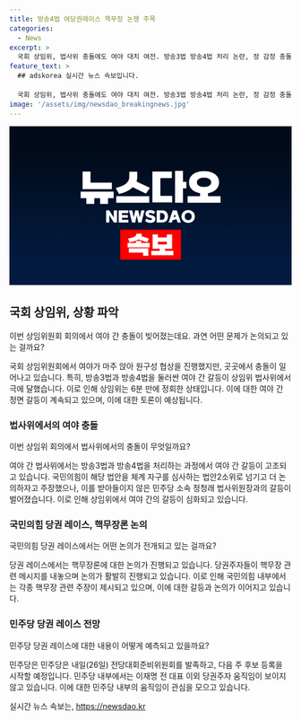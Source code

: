 ```yaml
---
title: 방송4법 여당권레이스 핵무장 논쟁 주목
categories:
  - News
excerpt: >
  국회 상임위, 법사위 충돌에도 여야 대치 여전. 방송3법 방송4법 처리 논란, 정 감정 충돌도 이어져 공방. 다가오는 과방위에서도 여야 간 갈등 예상. 국민의힘 당권 레이스에서 핵무장 논의 과열. 나 의원 외 3명은 대북 핵억제론 제시, 윤 대통령 탈당 언급 등 갈등 지속.
feature_text: >
  ## adskorea 실시간 뉴스 속보입니다.

  국회 상임위, 법사위 충돌에도 여야 대치 여전. 방송3법 방송4법 처리 논란, 정 감정 충돌도 이어져 공방. 다가오는 과방위에서도 여야 간 갈등 예상. 국민의힘 당권 레이스에서 핵무장 논의 과열. 나 의원 외 3명은 대북 핵억제론 제시, 윤 대통령 탈당 언급 등 갈등 지속.
image: '/assets/img/newsdao_breakingnews.jpg'
---
```


<p><img src="/assets/img/newsdao_breakingnews.jpg" alt="adskorea 속보" /></p>

<h2 data-ke-size="size26">국회 상임위, 상황 파악</h2>

<p data-ke-size="size16">이번 상임위원회 회의에서 여야 간 충돌이 빚어졌는데요. 과연 어떤 문제가 논의되고 있는 걸까요?</p>

<p>국회 상임위원회에서 여야가 마주 앉아 원구성 협상을 진행했지만, 곳곳에서 충돌이 일어나고 있습니다. 특히, 방송3법과 방송4법을 둘러싼 여야 간 갈등이 상임위 법사위에서 극에 달했습니다. 이로 인해 상임위는 6분 만에 정회한 상태입니다. 이에 대한 여야 간 정면 갈등이 계속되고 있으며, 이에 대한 토론이 예상됩니다.</p>

<h3>법사위에서의 여야 충돌</h3>

<p data-ke-size="size16">이번 상임위 회의에서 법사위에서의 충돌이 무엇일까요?</p>

<p>여야 간 법사위에서는 방송3법과 방송4법을 처리하는 과정에서 여야 간 갈등이 고조되고 있습니다. 국민의힘이 해당 법안을 체계 자구를 심사하는 법안2소위로 넘기고 더 논의하자고 주장했으나, 이를 받아들이지 않은 민주당 소속 정청래 법사위원장과의 갈등이 벌어졌습니다. 이로 인해 상임위에서 여야 간의 갈등이 심화되고 있습니다.</p>

<h3>국민의힘 당권 레이스, 핵무장론 논의</h3>

<p data-ke-size="size16">국민의힘 당권 레이스에서는 어떤 논의가 전개되고 있는 걸까요?</p>

<p>당권 레이스에서는 핵무장론에 대한 논의가 진행되고 있습니다. 당권주자들이 핵무장 관련 메시지를 내놓으며 논의가 활발히 진행되고 있습니다. 이로 인해 국민의힘 내부에서는 각종 핵무장 관련 주장이 제시되고 있으며, 이에 대한 갈등과 논의가 이어지고 있습니다.</p>

<h3>민주당 당권 레이스 전망</h3>

<p data-ke-size="size16">민주당 당권 레이스에 대한 내용이 어떻게 예측되고 있을까요?</p>

<p>민주당은 민주당은 내일(26일) 전당대회준비위원회를 발족하고, 다음 주 후보 등록을 시작할 예정입니다. 민주당 내부에서는 이재명 전 대표 이외 당권주자 움직임이 보이지 않고 있습니다. 이에 대한 민주당 내부의 움직임이 관심을 모으고 있습니다.</p>
실시간 뉴스 속보는, <a href="https://newsdao.kr" rel="dofollow">https://newsdao.kr</a>



